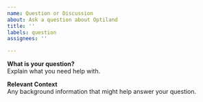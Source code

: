 ```yaml
---
name: Question or Discussion
about: Ask a question about Optiland
title: ''
labels: question
assignees: ''

---
```


**What is your question?**  
Explain what you need help with.

**Relevant Context**  
Any background information that might help answer your question.
